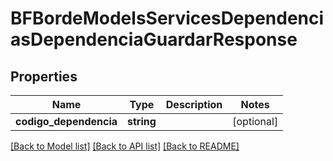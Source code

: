 # BFBordeModelsServicesDependenciasDependenciaGuardarResponse

## Properties
Name | Type | Description | Notes
------------ | ------------- | ------------- | -------------
**codigo_dependencia** | **string** |  | [optional] 

[[Back to Model list]](../../README.md#documentation-for-models) [[Back to API list]](../../README.md#documentation-for-api-endpoints) [[Back to README]](../../README.md)

